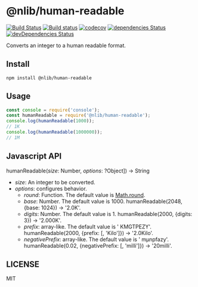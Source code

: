 # @nlib/human-readable

[![Build Status](https://travis-ci.org/nlibjs/human-readable.svg?branch=master)](https://travis-ci.org/nlibjs/human-readable)
[![Build status](https://ci.appveyor.com/api/projects/status/4epa2auy1gwqbe2j/branch/master?svg=true)](https://ci.appveyor.com/project/kei-ito/human-readable/branch/master)
[![codecov](https://codecov.io/gh/nlibjs/human-readable/branch/master/graph/badge.svg)](https://codecov.io/gh/nlibjs/human-readable)
[![dependencies Status](https://david-dm.org/nlibjs/human-readable/status.svg)](https://david-dm.org/nlibjs/human-readable)
[![devDependencies Status](https://david-dm.org/nlibjs/human-readable/dev-status.svg)](https://david-dm.org/nlibjs/human-readable?type=dev)

Converts an integer to a human readable format.

## Install

```
npm install @nlib/human-readable
```

## Usage

```javascript
const console = require('console');
const humanReadable = require('@nlib/human-readable');
console.log(humanReadable(1000));
// 1K
console.log(humanReadable(1000000));
// 1M
```

## Javascript API

humanReadable(*size*: Number, *options*: ?Object]) → String

- *size*: An integer to be converted.
- *options*: configures behavior.
  - *round*: Function. The default value is [Math.round](https://developer.mozilla.org/en-US/docs/Web/JavaScript/Reference/Global_Objects/Math/round).
  - *base*: Number. The default value is 1000. humanReadable(2048, {base: 1024}) → '2.0K'.
  - *digits*: Number. The default value is 1. humanReadable(2000, {digits: 3}) → '2.000K'.
  - *prefix*: array-like. The default value is ' KMGTPEZY'. humanReadable(2000, {prefix: [, 'Kilo']}) → '2.0Kilo'.
  - *negativePrefix*: array-like. The default value is ' mμnpfazy'. humanReadable(0.02, {negativePrefix: [, 'milli']}) → '20milli'.

## LICENSE

MIT
